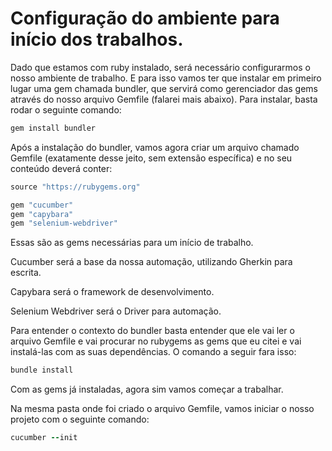 # Configuração do ambiente para início dos trabalhos.

Dado que estamos com ruby instalado, será necessário configurarmos o nosso ambiente de trabalho. E para isso vamos ter que instalar em primeiro lugar uma gem chamada bundler, que servirá como gerenciador das gems através do nosso arquivo Gemfile (falarei mais abaixo). Para instalar, basta rodar o seguinte comando:

```ruby
gem install bundler
```
Após a instalação do bundler, vamos agora criar um arquivo chamado Gemfile (exatamente desse jeito, sem extensão específica) e no seu conteúdo deverá conter:

```ruby
source "https://rubygems.org"

gem "cucumber"
gem "capybara"
gem "selenium-webdriver"
```
Essas são as gems necessárias para um início de trabalho.

Cucumber será a base da nossa automação, utilizando Gherkin para escrita.

Capybara será o framework de desenvolvimento.

Selenium Webdriver será o Driver para automação.

Para entender o contexto do bundler basta entender que ele vai ler o arquivo Gemfile e vai procurar no rubygems as gems que eu citei e vai instalá-las com as suas dependências. O comando a seguir fara isso:

```ruby
bundle install
```
Com as gems já instaladas, agora sim vamos começar a trabalhar.

Na mesma pasta onde foi criado o arquivo Gemfile, vamos iniciar o nosso projeto com o seguinte comando:

```ruby
cucumber --init
```
